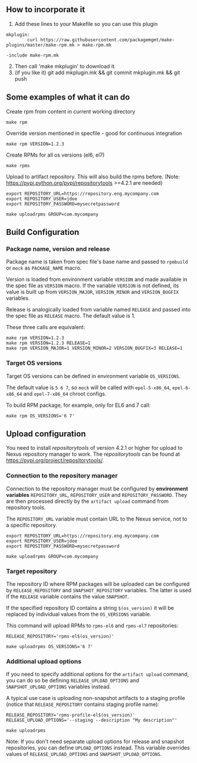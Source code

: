 How to incorporate it
---------------------

1. Add these lines to your Makefile so you can use this plugin
```
mkplugin:
        curl https://raw.githubusercontent.com/packagemgmt/make-plugins/master/make-rpm.mk > make-rpm.mk

-include make-rpm.mk
```

2. Then call 'make mkplugin' to download it.
3. (if you like it) git add mkplugin.mk && git commit mkplugin.mk && git push 


Some examples of what it can do
-------------------------------

Create rpm from content in current working directory
```
make rpm
```

Override version mentioned in specfile - good for continuous integration
```
make rpm VERSION=1.2.3
```

Create RPMs for all os versions (el6, el7)
```
make rpms
```

Upload to artifact repository. This will also build the rpms before.
(Note: https://pypi.python.org/pypi/repositorytools >=4.2.1 are needed)
```
export REPOSITORY_URL=https://repository.eng.mycompany.com
export REPOSITORY_USER=jdoe
export REPOSITORY_PASSWORD=mysecretpassword

make uploadrpms GROUP=com.mycompany
```


Build Configuration
-------------------

### Package name, version and release

Package name is taken from spec file's base name and passed to `rpmbuild` or `mock`
as `PACKAGE_NAME` macro.

Version is loaded from environment variable `VERSION` and made available in the spec
file as `VERSION` macro. If the variable `VERSION` is not defined, its value is
built up from `VERSION_MAJOR`, `VERSION_MINOR` and `VERSION_BUGFIX` variables.

Release is analogically loaded from variable named `RELEASE` and passed into the
spec file as `RELEASE` macro. The default value is 1.

These three calls are equivalent:

```
make rpm VERSION=1.2.3
make rpm VERSION=1.2.3 RELEASE=1
make rpm VERSION_MAJOR=1 VERSION_MINOR=2 VERSION_BUGFIX=3 RELEASE=1
```


### Target OS versions

Target OS versions can be defined in environment variable `OS_VERSIONS`.

The default value is `5 6 7`, so `mock` will be called with `epel-5-x86_64`,
`epel-6-x86_64` and `epel-7-x86_64` chroot configs.

To build RPM package, for example, only for EL6 and 7 call:

```
make rpm OS_VERSIONS='6 7'
```


Upload configuration
--------------------

You need to install *repositorytools* of version 4.2.1 or higher for upload
to Nexus repository manager to work. The *repositorytools* can be found at
https://pypi.org/project/repositorytools/.


### Connection to the repository manager

Connection to the repository manager must be configured by **environment variables**
`REPOSITORY_URL`, `REPOSITORY_USER` and `REPOSITORY_PASSWORD`. They are then processed
directly by the `artifact upload` command from repository tools.

The `REPOSITORY_URL` variable must contain URL to the Nexus service, not
to a specific repository.

```
export REPOSITORY_URL=https://repository.eng.mycompany.com
export REPOSITORY_USER=jdoe
export REPOSITORY_PASSWORD=mysecretpassword

make uploadrpms GROUP=com.mycompany
```


### Target repository

The repository ID where RPM packages will be uploaded can be configured
by `RELEASE_REPOSITORY` and `SNAPSHOT_REPOSITORY` variables. The latter
is used if the `RELEASE` variable contains the value `SNAPSHOT`.

If the specified repository ID contains a string `$(os_version)` it will
be replaced by individual values from the `OS_VERSIONS` variable.

This command will upload RPMs to `rpms-el6` and `rpms-el7` repositories:

```
RELEASE_REPOSITORY='rpms-el$(os_version)'

make uploadrpms OS_VERSIONS='6 7'
```


### Additional upload options

If you need to specify additional options for the `artifact upload` command,
you can do so be defining `RELEASE_UPLOAD_OPTIONS` and `SNAPSHOT_UPLOAD_OPTIONS`
variables instead.

A typical use case is uploading non-snapshot artifacts to a staging profile
(notice that `RELEASE_REPOSITORY` contains staging profile name):

```
RELEASE_REPOSITORY='rpms-profile-el$(os_version)'
RELEASE_UPLOAD_OPTIONS='--staging --description "My description"'

make uploadrpms
```

Note: If you don't need separate upload options for release and snapshot
repositories, you can define `UPLOAD_OPTIONS` instead. This variable overrides
values of `RELEASE_UPLOAD_OPTIONS` and `SNAPSHOT_UPLOAD_OPTIONS`.
